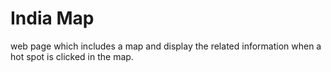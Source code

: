 # India Map
web page which includes a map and display the related information when a hot 
spot is clicked in the map.

